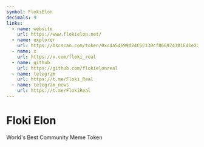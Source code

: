 ```yaml
---
symbol: FlokiElon
decimals: 9
links:
  - name: website
    url: https://www.flokielon.net/
  - name: explorer
    url: https://bscscan.com/token/0xc4a54699d24C5C130cf866974181E41e22bb3b07
  - name: x
    url: https://x.com/floki_real
  - name: github
    url: https://github.com/flokielonreal
  - name: telegram
    url: https://t.me/Floki_Real
  - name: telegram_news
    url: https://t.me/FlokiReal
---
```


# Floki Elon

World's Best Community Meme Token
